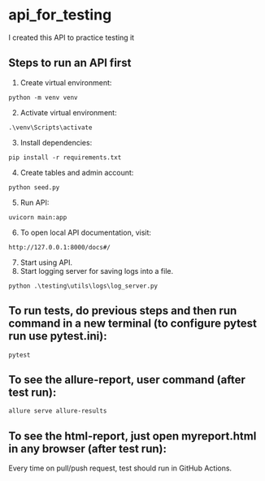 # api_for_testing
I created this API to practice testing it


## Steps to run an API first
1. Create virtual environment:
```
python -m venv venv
```
2. Activate virtual environment:
```
.\venv\Scripts\activate
```
3. Install dependencies:
```
pip install -r requirements.txt
```
4. Create tables and admin account:
```
python seed.py
```
5. Run API:
```
uvicorn main:app
```
6. To open local API documentation, visit:
```
http://127.0.0.1:8000/docs#/
```
7. Start using API.
8. Start logging server for saving logs into a file.
```
python .\testing\utils\logs\log_server.py
```

## To run tests, do previous steps and then run command in a new terminal (to configure pytest run use pytest.ini):
```
pytest
```

## To see the allure-report, user command (after test run):
```
allure serve allure-results
```

## To see the html-report, just open myreport.html in any browser (after test run):


Every time on pull/push request, test should run in GitHub Actions.